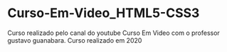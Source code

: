 # Curso-Em-Video_HTML5-CSS3
 Curso realizado pelo canal do youtube Curso Em Video com o professor gustavo guanabara. Curso realizado em 2020
